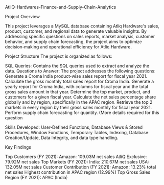 AtliQ-Hardwares-Finance-and-Supply-Chain-Analytics

Project Overview

This project leverages a MySQL database containing Atliq Hardware's sales, product, customer, and regional data to generate valuable insights. By addressing specific questions on sales reports, market analysis, customer behavior, and supply chain forecasting, the project aims to optimize decision-making and operational efficiency for Atliq Hardware.

Project Structure
The project is organized as follows:

SQL Queries: Contains the SQL queries used to extract and analyze the data.
Questions to Answer: The project addresses the following questions:
Generate a Croma India product-wise sales report for fiscal year 2021.
Calculate the gross monthly total sales report for Croma India.
Generate a yearly report for Croma India, with columns for fiscal year and the total gross sales amount in that year.
Determine the top market, product, and customers for a given fiscal year.
Calculate the net sales percentage share globally and by region, specifically in the APAC region.
Retrieve the top 2 markets in every region by their gross sales monthly for fiscal year 2021.
Perform supply chain forecasting for quantity. (More details required for this question


Skills Developed: 
User-Defined Functions, Database Views & Stored Procedures, Window Functions, Temporary Tables, Indexing, Database Creation/Update, Data Integrity, and data type handling.

Key Findings

Top Customers (FY 2021):
Amazon: 109.03M net sales
AtliQ Exclusive: 79.92M net sales
Top Markets (FY 2021):
India: 210.67M net sales
USA: 132.05M net sales
Customer Contribution (FY 2021):
Amazon: 13.23% total net sales
Highest contribution in APAC region (12.99%)
Top Gross Sales Region (FY 2021): APAC (India)
